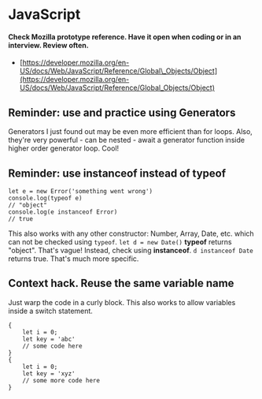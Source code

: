 # JavaScript

#### **Check Mozilla prototype reference. Have it open when coding or in an interview. Review often.**

* [https://developer.mozilla.org/en-US/docs/Web/JavaScript/Reference/Global\_Objects/Object](https://developer.mozilla.org/en-US/docs/Web/JavaScript/Reference/Global_Objects/Object)

## Reminder: use and practice using Generators

Generators I just found out may be even more efficient than for loops. Also, they're very powerful - can be nested - await a generator function inside higher order generator loop. Cool!

## Reminder: use instanceof instead of typeof

```text
let e = new Error('something went wrong')
console.log(typeof e)
// "object"
console.log(e instanceof Error)
// true
```

This also works with any other constructor: Number, Array, Date, etc. which can not be checked using `typeof`. `let d = new Date()` **typeof** returns "object". That's vague! Instead, check using **instanceof**. `d instanceof Date` returns true. That's much more specific.

## Context hack. Reuse the same variable name

Just warp the code in a curly block. This also works to allow variables inside a switch statement. 

```text
{
    let i = 0;
    let key = 'abc'
    // some code here
}
{    
    let i = 0;
    let key = 'xyz'
    // some more code here
}
```



